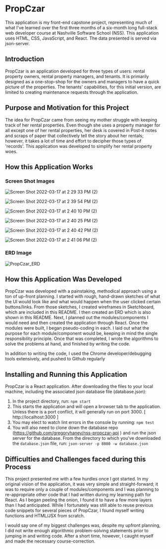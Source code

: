 # PropCzar
This application is my front-end capstone project, representing much of what I've learned over the first three months of a six-month long full-stack web developer course at Nashville Software School (NSS). This application uses HTML, CSS, JavaScript, and React. The data presented is served via json-server.

## Introduction
PropCzar is an application developed for three types of users: rental property owners, rental property managers, and tenants. It is primarily designed as a one-stop-shop for the owners and managers to have a quick picture of the properties. The tenants' capabilities, for this initial version, are limited to creating maintenance requests through the application.

## Purpose and Motivation for this Project
The idea for PropCzar came from seeing my mother struggle with keeping track of her rental properties. Even though she uses a property manager for all except one of her rental properties, her desk is covered in Post-it notes and scraps of paper that collectively tell the story about her rentals; however, it takes a lot of time and effort to decipher those types of 'records'. This application was developed to simplify her rental property woes.

## How this Application Works

### Screen Shot Images
![Screen Shot 2022-03-17 at 2 29 33 PM (2)](https://user-images.githubusercontent.com/10354411/158883296-7227c4cc-1156-444c-96c0-e6dff73ce85e.png)

![Screen Shot 2022-03-17 at 2 39 54 PM (2)](https://user-images.githubusercontent.com/10354411/158883333-d1450a8f-5d82-467a-8e30-992807dd9259.png)

![Screen Shot 2022-03-17 at 2 40 10 PM (2)](https://user-images.githubusercontent.com/10354411/158883347-b3cf5db3-bea0-400a-b6cc-ef809a9168fd.png)

![Screen Shot 2022-03-17 at 2 40 25 PM (2)](https://user-images.githubusercontent.com/10354411/158883374-a6ef95c4-b826-4ea9-9b5e-98ec364e2d19.png)

![Screen Shot 2022-03-17 at 2 40 42 PM (2)](https://user-images.githubusercontent.com/10354411/158883390-c395055e-e2e8-4bf4-9d6a-842c356a82a6.png)

![Screen Shot 2022-03-17 at 2 41 06 PM (2)](https://user-images.githubusercontent.com/10354411/158883403-a59adb81-ff8c-47d5-939d-b15191059f0a.png)


### ERD Image
![PropCzar_ERD](https://user-images.githubusercontent.com/10354411/157886161-7e0fb8fc-1426-420a-96db-4a47d5a4f911.jpeg)


## How this Application Was Developed
PropCzar was developed with a painstaking, methodical approach using a ton of up-front planning. I started with rough, hand-drawn sketches of what the UI would look like and what would happen when the user clicked certain buttons/links. From those sketches, I created wireframes in Sketchboard, which are included in this README. I then created an ERD which is also shown in this README. Next, I planned out the modules/components I would need and then created the application through React. Once the modules were built, I began pseudo-coding in each. I laid out what the purpose for each module/component would be, keeping in mind the single responsibility principle. Once that was completed, I wrote the algorithms to solve the problems at hand, and finished by writing the code.

In addition to writing the code, I used the Chrome developer/debugging tools extensively, and pushed to Github regularly

## Installing and Running this Application
PropCzar is a React application. After downloading the files to your local machine, including the associated json database file (database.json):
1. In the project directory, run: `npm start`
2. This starts the application and will open a browser tab to the application. Unless there is a port conflict, it will generally run on port 3000. [ http://localhost:3000 ]
3. You may elect to watch lint errors in the console by running: `npm test`
4. You will also need to clone down the database repo (https://github.com/gregoryhaney/nss-propczar-api ) and run the json server for the database. From the directory to which you've downloaded the `database.json` file, run: `json-server -p 8080 -w database.json`
  
  
## Difficulties and Challenges faced during this Process
This project presented me with a few hurdles once I got started. In my original vision of the application, it was very simple and straight-forward; it was to require only a couple of modules/components and I was planning to re-appropriate other code that I had written during my learning path for React. As I began peeling the onion, I found it to have a few more layers than I had anticipated. While I fortunately was still able to reuse previous code snippets for several pieces of PropCzar, I found myself writing functions and HTML/JSX from scratch.

I would say one of my biggest challenges was, despite my upfront planning, I did not write enough algorithmic problem-solving statements prior to jumping in and writing code. After a short time, however, I caught myself and made the necessary course-correction.

